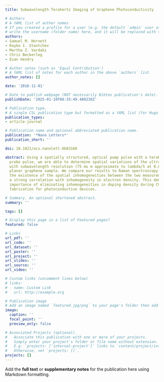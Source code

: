```yaml
---
title: Subwavelength Terahertz Imaging of Graphene Photoconductivity

# Authors
# A YAML list of author names
# If you created a profile for a user (e.g. the default `admin` user at `content/authors/admin/`), 
# write the username (folder name) here, and it will be replaced with their full name and linked to their profile.
authors:
- Samuel M. Hornett
- Rayko I. Stantchev
- Martha Z. Vardaki
- Chris Beckerleg
- Euan Hendry

# Author notes (such as 'Equal Contribution')
# A YAML list of notes for each author in the above `authors` list
author_notes: []

date: '2016-11-01'

# Date to publish webpage (NOT necessarily Bibtex publication's date).
publishDate: '2025-01-10T08:35:49.480230Z'

# Publication type.
# A single CSL publication type but formatted as a YAML list (for Hugo requirements).
publication_types:
- article-journal

# Publication name and optional abbreviated publication name.
publication: '*Nano Letters*'
publication_short: ''

doi: 10.1021/acs.nanolett.6b03168

abstract: Using a spatially structured, optical pump pulse with a terahertz (THz)
  probe pulse, we are able to determine spatial variations of the ultrafast THz photoconductivity
  with subwavelength resolution (75 mu m approximate to lambda/5 at 0.8 THz) in a
  planar graphene sample. We compare our results to Raman spectroscopy and correlate
  the existence of the spatial inhomogeneities between the two measurements. We find
  a strong correlation with inhomogeneity in electron density. This demonstrates the
  importance of eliminating inhomogeneities in doping density during CVD growth and
  fabrication for photoconductive devices.

# Summary. An optional shortened abstract.
summary: ''

tags: []

# Display this page in a list of Featured pages?
featured: false

# Links
url_pdf: ''
url_code: ''
url_dataset: ''
url_poster: ''
url_project: ''
url_slides: ''
url_source: ''
url_video: ''

# Custom links (uncomment lines below)
# links:
# - name: Custom Link
#   url: http://example.org

# Publication image
# Add an image named `featured.jpg/png` to your page's folder then add a caption below.
image:
  caption: ''
  focal_point: ''
  preview_only: false

# Associated Projects (optional).
#   Associate this publication with one or more of your projects.
#   Simply enter your project's folder or file name without extension.
#   E.g. `projects: ['internal-project']` links to `content/project/internal-project/index.md`.
#   Otherwise, set `projects: []`.
projects: []
---
```


Add the **full text** or **supplementary notes** for the publication here using Markdown formatting.
